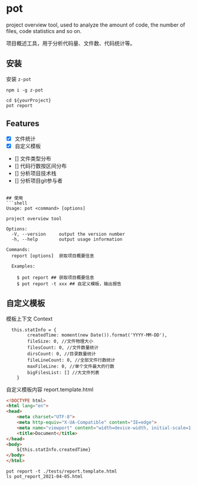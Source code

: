 # pot 

project overview tool, used to analyze the amount of code, the number of files, code statistics and so on.

项目概述工具，用于分析代码量、文件数、代码统计等。


## 安装

安装 `z-pot`

```shell
npm i -g z-pot

cd ${yourProject}
pot report
```

## Features
- [x] 文件统计
- [x] 自定义模板
- [] 文件类型分布
- [] 代码行数按区间分布
- [] 分析项目技术栈
- [] 分析项目git参与者

```

## 使用
```shell
Usage: pot <command> [options]

project overview tool

Options:
  -V, --version     output the version number
  -h, --help        output usage information

Commands:
  report [options]  获取项目概要信息

  Examples:

    $ pot report ## 获取项目概要信息
    $ pot report -t xxx ## 自定义模板，输出报告
```

## 自定义模板

模板上下文 Context
```
  this.statInfo = {
        createdTime: moment(new Date()).format('YYYY-MM-DD'),
        fileSize: 0, //文件物理大小
        filesCount: 0, //文件数量统计
        dirsCount: 0, //目录数量统计
        fileLineCount: 0, //全部文件行数统计
        maxFileLine: 0, //单个文件最大的行数
        bigFilesList: [] //大文件列表
    }
```
自定义模板内容 report.template.html

```html
<!DOCTYPE html>
<html lang="en">
<head>
    <meta charset="UTF-8">
    <meta http-equiv="X-UA-Compatible" content="IE=edge">
    <meta name="viewport" content="width=device-width, initial-scale=1.0">
    <title>Document</title>
</head>
<body>
    ${this.statInfo.createdTime}
</body>
</html>
```

```shell
pot report -t ./tests/report.template.html
ls pot_report_2021-04-05.html
```





